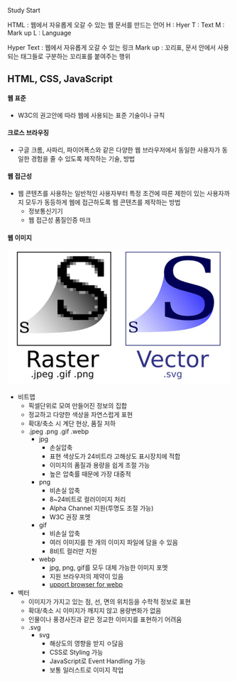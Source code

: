Study Start

HTML : 웹에서 자유롭게 오갈 수 있는 웹 문서를 만드는 언어
H : Hyer
T : Text
M : Mark up
L : Language

Hyper Text : 웹에서 자유롭게 오갈 수 있는 링크
Mark up : 꼬리표, 문서 안에서 사용되는 태그들로 구분하는 꼬리표를 붙여주는 행위

## HTML, CSS, JavaScript

#### 웹 표준
 - W3C의 권고안에 따라 웹에 사용되는 표준 기술이나 규칙

#### 크로스 브라우징
 - 구글 크롬, 사파리, 파이어폭스와 같은 다양한 웹 브라우저에서 동일한 사용자가 동일한 경험을 줄 수 있도록 제작하는 기술, 방법

#### 웹 접근성
 - 웹 콘텐츠를 사용하는 일반적인 사용자부터 특정 조건에 따른 제한이 있는 사용자까지 모두가 동등하게 웹에 접근하도록 웹 콘텐츠를 제작하는 방법
    - 정보통신기기
    - 웹 접근성 품질인증 마크

#### 웹 이미지
![비트맵_벡터](./images/bitmap_vector.png)
- 비트맵
  - 픽셀단위로 모여 만들어진 정보의 집합
  - 정교하고 다양한 색상을 자연스럽게 표현
  - 확대/축소 시 계단 현상, 품질 저하
  - .jpeg .png .gif .webp
    - jpg
      - 손실압축
      - 표현 색상도가 24비트라 고해상도 표시장치에 적합
      - 이미지의 품질과 용량을 쉽게 조절 가능
      - 높은 압축률 때문에 가장 대중적
    - png
      - 비손실 압축
      - 8~24비트로 컬러이미지 처리
      - Alpha Channel 지원(투명도 조절 가능)
      - W3C 권장 포멧
    - gif
      - 비손실 압축
      - 여러 이미지를 한 개의 이미지 파일에 담을 수 있음
      - 8비트 컬러만 지원
    - webp
      - jpg, png, gif를 모두 대체 가능한 이미지 포멧
      - 지원 브라우저의 제약이 있음
      - [upport browser for webp](https://caniuse.com/webp, "지원 가능 브라우저")
- 벡터
  - 이미지가 가지고 있는 점, 선, 면의 위치등을 수학적 정보로 표현
  - 확대/축소 시 이미지가 깨지지 않고 용량변화가 없음
  - 인물이나 풍경사진과 같은 정교한 이미지를 표현하기 어려움
  - .svg
    - svg
      - 해상도의 영향을 받지 ㅇ닪음
      - CSS로 Styling 가능
      - JavaScript로 Event Handling 가능
      - 보통 일러스트로 이미지 작업

